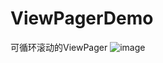 # ViewPagerDemo
可循环滚动的ViewPager
![image](https://github.com/woshizhu/ViewPagerDemo/app/screenshot/Loop.gif)
